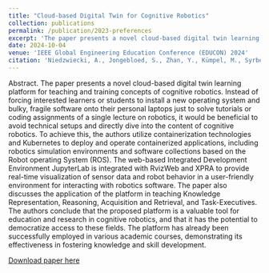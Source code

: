 ```yaml
---
title: "Cloud-based Digital Twin for Cognitive Robotics"
collection: publications
permalink: /publication/2023-preferences
excerpt: 'The paper presents a novel cloud-based digital twin learning platform for teaching and training concepts of cognitive robotics.'
date: 2024-10-04
venue: 'IEEE Global Engineering Education Conference (EDUCON) 2024'
citation: 'Niedzwiecki, A., Jongebloed, S., Zhan, Y., Kümpel, M., Syrbe, J., Beetz, M., "Cloud-based Digital Twin for Cognitive Robotics", In IEEE Global Engineering Education Conference (EDUCON) 2024, 2024.'
---
```


Abstract.  The paper presents a novel cloud-based digital twin learning platform for teaching and training concepts of cognitive robotics. Instead of forcing interested learners or students to install a new operating system and bulky, fragile software onto their personal laptops just to solve tutorials or coding assignments of a single lecture on robotics, it would be beneficial to avoid technical setups and directly dive into the content of cognitive robotics. To achieve this, the authors utilize containerization technologies and Kubernetes to deploy and operate containerized applications, including robotics simulation environments and software collections based on the Robot operating System (ROS). The web-based Integrated Development Environment JupyterLab is integrated with RvizWeb and XPRA to provide real-time visualization of sensor data and robot behavior in a user-friendly environment for interacting with robotics software. The paper also discusses the application of the platform in teaching Knowledge Representation, Reasoning, Acquisition and Retrieval, and Task-Executives. The authors conclude that the proposed platform is a valuable tool for education and research in cognitive robotics, and that it has the potential to democratize access to these fields. The platform has already been successfully employed in various academic courses, demonstrating its effectiveness in fostering knowledge and skill development.



[Download paper here](https://arxiv.org/html/2404.12909v1)
